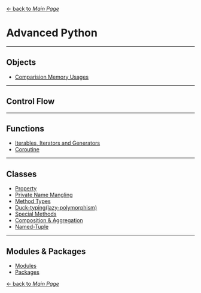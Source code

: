 [← back to *Main Page*](https://github.com/dawkiny/Python3/blob/master/README.md)


# Advanced Python

---
## Objects

* [Comparision Memory Usages]()


---
## Control Flow


---
## Functions

* [Iterables, Iterators and Generators](https://github.com/dawkiny/Python3/blob/master/scripts/python_programming/ControlFlow_02_iter.md#control-flow제어-흐름-1-iterables-iterator-generator)
* [Coroutine](https://github.com/dawkiny/Python3/blob/master/scripts/python_programming/ControlFlow_03_coroutine.md#coroutine)

---
## Classes

* [Property](https://github.com/dawkiny/Python3/blob/master/scripts/python_programming/Classes_01_basics.md#property)
* [Private Name Mangling](https://github.com/dawkiny/Python3/blob/master/scripts/python_programming/Classes_01_basics.md#private-name-mangling)
* [Method Types](https://github.com/dawkiny/Python3/blob/master/scripts/python_programming/Classes_01_basics.md#method-types)
* [Duck-typing(lazy-polymorphism)](https://github.com/dawkiny/Python3/blob/master/scripts/python_programming/Classes_01_basics.md#duck-typing)
* [Special Methods](https://github.com/dawkiny/Python3/blob/master/scripts/python_programming/Classes_01_basics.md#special-methods)
* [Composition & Aggregation](https://github.com/dawkiny/Python3/blob/master/scripts/python_programming/Classes_01_basics.md#composition-and-aggregation)
* [Named-Tuple](https://github.com/dawkiny/Python3/blob/master/scripts/python_programming/Classes_01_basics.md#named-tuple)

---
## Modules & Packages

* [Modules]()
* [Packages]()



[← back to *Main Page*](https://github.com/dawkiny/Python3/blob/master/README.md)
